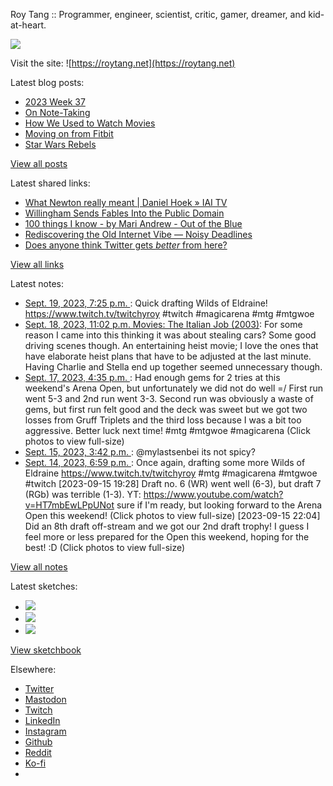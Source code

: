Roy Tang :: Programmer, engineer, scientist, critic, gamer, dreamer, and kid-at-heart.

![](https://roytang.net/static/img/profile.jpg)

Visit the site: ![https://roytang.net](https://roytang.net)

Latest blog posts:

- [2023 Week 37](https://roytang.net/2023/09/2023-week-37/)
- [On Note-Taking](https://roytang.net/2023/09/note-taking/)
- [How We Used to Watch Movies](https://roytang.net/2023/09/watch-movies/)
- [Moving on from Fitbit](https://roytang.net/2023/09/moving-on-fitbit/)
- [Star Wars Rebels](https://roytang.net/2023/09/star-wars-rebels/)

[View all posts](https://roytang.net/blog)

Latest shared links:

- [What Newton really meant | Daniel Hoek » IAI TV](https://roytang.net/2023/09/00387631506fa7ccc82838f6bd56c33a/)
- [Willingham Sends Fables Into the Public Domain](https://roytang.net/2023/09/333aac58d2a16e4ab5562670bae99366/)
- [100 things I know - by Mari Andrew - Out of the Blue](https://roytang.net/2023/09/b950b72f142bd5ce4e404fb818a1e7d5/)
- [Rediscovering the Old Internet Vibe — Noisy Deadlines](https://roytang.net/2023/09/3e50c56ed19ca7bb20b9c9ca87d80c54/)
- [Does anyone think Twitter gets *better* from here?](https://roytang.net/2023/09/b06806e2b6138ea4ed5eb64b45474b7b/)

[View all links](https://roytang.net/links)

Latest notes:

- [Sept. 19, 2023, 7:25 p.m. ](https://roytang.net/2023/09/111091563210893739/): Quick drafting Wilds of Eldraine! https://www.twitch.tv/twitchyroy #twitch #magicarena #mtg #mtgwoe
- [Sept. 18, 2023, 11:02 p.m. Movies: The Italian Job (2003)](https://roytang.net/2023/09/the-italian-job-2003/): For some reason I came into this thinking it was about stealing cars? Some good driving scenes though. An entertaining heist movie; I love the ones that have elaborate heist plans that have to be adjusted at the last minute. Having Charlie and Stella end up together seemed unnecessary though.
- [Sept. 17, 2023, 4:35 p.m. ](https://roytang.net/2023/09/111079568713413791/): Had enough gems for 2 tries at this weekend&#x27;s Arena Open, but unfortunately we did not do well =/ First run went 5-3 and 2nd run went 3-3. Second run was obviously a waste of gems, but first run felt good and the deck was sweet but we got two losses from Gruff Triplets and the third loss because I was a bit too aggressive. Better luck next time! #mtg #mtgwoe #magicarena (Click photos to view full-size)
- [Sept. 15, 2023, 3:42 p.m. ](https://roytang.net/2023/09/111068036161755706/): @mylastsenbei its not spicy?
- [Sept. 14, 2023, 6:59 p.m. ](https://roytang.net/2023/09/111063148374230519/): Once again, drafting some more Wilds of Eldraine https://www.twitch.tv/twitchyroy #mtg #magicarena #mtgwoe #twitch [2023-09-15 19:28] Draft no. 6 (WR) went well (6-3), but draft 7 (RGb) was terrible (1-3). YT: https://www.youtube.com/watch?v=HT7mbEwLPpUNot sure if I&#x27;m ready, but looking forward to the Arena Open this weekend! (Click photos to view full-size) [2023-09-15 22:04] Did an 8th draft off-stream and we got our 2nd draft trophy! I guess I feel more or less prepared for the Open this weekend, hoping for the best! :D (Click photos to view full-size)

[View all notes](https://roytang.net/notes)

Latest sketches:


- ![](https://roytang.net/media/cache/a6/91/a691e8e5ea3ce73099ba719c9d195dca.jpg)
- ![](https://roytang.net/media/cache/6a/6a/6a6a50c5debd7b0864f953d27d218c9f.jpg)
- ![](https://roytang.net/media/cache/7a/d4/7ad4e6def8147d6f83590eb62ebf33e6.jpg)

[View sketchbook](https://roytang.net/albums/sketchbook)


Elsewhere:

- [Twitter](https://twitter.com/roytang)
- [Mastodon](https://indieweb.social/@roytang)
- [Twitch](https://twitch.tv/twitchyroy)
- [LinkedIn](https://www.linkedin.com/in/roytang)
- [Instagram](https://instagram.com/roytang0400)
- [Github](https://github.com/roytang)
- [Reddit](https://reddit.com/u/hungryroy)
- [Ko-fi](https://ko-fi.com/roytang)
- [](mailto:hello@roytang.net)